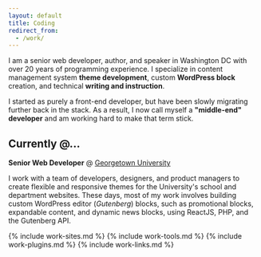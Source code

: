```yaml
---
layout: default
title: Coding
redirect_from:
  - /work/
---
```


I am a senior web developer, author, and speaker in Washington DC with over 20 years of programming experience. I specialize in content management system **theme development**, custom **WordPress block** creation, and technical **writing and instruction**.

I started as purely a front-end developer, but have been slowly migrating further back in the stack. As a result, I now call myself a **"middle-end" developer** and am working hard to make that term stick.

## Currently @...

**Senior Web Developer** @ [Georgetown University](https://www.georgetown.edu/)

I work with a team of developers, designers, and product managers to create flexible and responsive themes for the University's school and department websites. These days, most of my work involves building custom WordPress editor (*Gutenberg*) blocks, such as promotional blocks, expandable content, and dynamic news blocks, using ReactJS, PHP, and the Gutenberg API.

{% include work-sites.md %}
{% include work-tools.md %}
{% include work-plugins.md %}
{% include work-links.md %}
